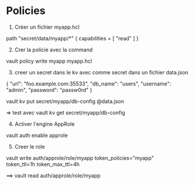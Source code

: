 # Policies

1. Créer un fichier myapp.hcl


path "secret/data/myapp/*" {
  capabilities = [ "read" ]
}

2. Crer la policie avec la command 

vault policy write myapp myapp.hcl

3. creer un secret dans le kv avec comme secret dans un fichier data.json

{
  "url": "foo.example.com:35533",
  "db_name": "users",
  "username": "admin",
  "password": "passw0rd"
}

vault kv put secret/myapp/db-config @data.json

=> test avec  vault kv get secret/myapp/db-config


4. Activer l'engine AppRole

vault auth enable approle

5. Creer le role

vault write auth/approle/role/myapp token_policies="myapp" \
      token_ttl=1h token_max_ttl=4h

==> vault read auth/approle/role/myapp